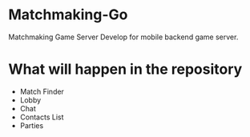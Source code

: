 # Matchmaking-Go
Matchmaking Game Server
Develop for mobile backend game server.

# What will happen in the repository 
* Match Finder
* Lobby
* Chat
* Contacts List
* Parties

